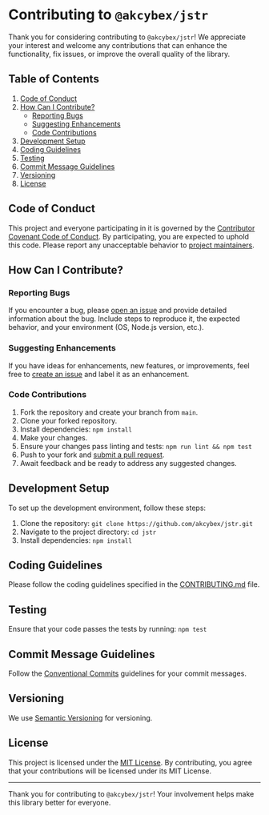 # Contributing to `@akcybex/jstr`

Thank you for considering contributing to `@akcybex/jstr`! We appreciate your interest and welcome any contributions that can enhance the functionality, fix issues, or improve the overall quality of the library.

## Table of Contents

1. [Code of Conduct](#code-of-conduct)
2. [How Can I Contribute?](#how-can-i-contribute)
   - [Reporting Bugs](#reporting-bugs)
   - [Suggesting Enhancements](#suggesting-enhancements)
   - [Code Contributions](#code-contributions)
3. [Development Setup](#development-setup)
4. [Coding Guidelines](#coding-guidelines)
5. [Testing](#testing)
6. [Commit Message Guidelines](#commit-message-guidelines)
7. [Versioning](#versioning)
8. [License](#license)

## Code of Conduct

This project and everyone participating in it is governed by the [Contributor Covenant Code of Conduct](CODE_OF_CONDUCT.md). By participating, you are expected to uphold this code. Please report any unacceptable behavior to [project maintainers](MAINTAINERS.md).

## How Can I Contribute?

### Reporting Bugs

If you encounter a bug, please [open an issue](../../issues) and provide detailed information about the bug. Include steps to reproduce it, the expected behavior, and your environment (OS, Node.js version, etc.).

### Suggesting Enhancements

If you have ideas for enhancements, new features, or improvements, feel free to [create an issue](../../issues) and label it as an enhancement.

### Code Contributions

1. Fork the repository and create your branch from `main`.
2. Clone your forked repository.
3. Install dependencies: `npm install`
4. Make your changes.
5. Ensure your changes pass linting and tests: `npm run lint && npm test`
6. Push to your fork and [submit a pull request](../../pulls).
7. Await feedback and be ready to address any suggested changes.

## Development Setup

To set up the development environment, follow these steps:

1. Clone the repository: `git clone https://github.com/akcybex/jstr.git`
2. Navigate to the project directory: `cd jstr`
3. Install dependencies: `npm install`

## Coding Guidelines

Please follow the coding guidelines specified in the [CONTRIBUTING.md](CONTRIBUTING.md) file.

## Testing

Ensure that your code passes the tests by running: `npm test`

## Commit Message Guidelines

Follow the [Conventional Commits](https://www.conventionalcommits.org/en/v1.0.0/) guidelines for your commit messages.

## Versioning

We use [Semantic Versioning](https://semver.org/) for versioning.

## License

This project is licensed under the [MIT License](LICENSE.md). By contributing, you agree that your contributions will be licensed under its MIT License.

---
Thank you for contributing to `@akcybex/jstr`! Your involvement helps make this library better for everyone.
